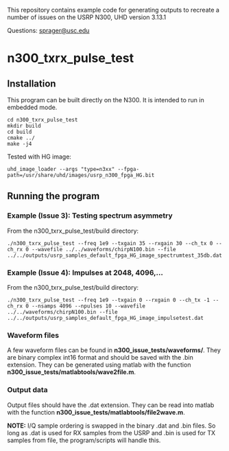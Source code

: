 This repository contains example code for generating outputs to recreate a number of issues on the USRP N300, UHD version 3.13.1

Questions: sprager@usc.edu

# n300_txrx_pulse_test

## Installation
This program can be built directly on the N300. It is intended to run in embedded mode.

```
cd n300_txrx_pulse_test
mkdir build
cd build
cmake ../
make -j4
```

Tested with HG image:
```
uhd_image_loader --args "type=n3xx" --fpga-path=/usr/share/uhd/images/usrp_n300_fpga_HG.bit
```

## Running the program

### Example (Issue 3): Testing spectrum asymmetry
From the n300_txrx_pulse_test/build directory:
```
./n300_txrx_pulse_test --freq 1e9 --txgain 35 --rxgain 30 --ch_tx 0 --ch_rx 0 --wavefile ../../waveforms/chirpN100.bin --file ../../outputs/usrp_samples_default_fpga_HG_image_spectrumtest_35db.dat
```
### Example (Issue 4): Impulses at 2048, 4096,...
From the n300_txrx_pulse_test/build directory:
```
./n300_txrx_pulse_test --freq 1e9 --txgain 0 --rxgain 0 --ch_tx -1 --ch_rx 0 --nsamps 4096 --npulses 10 --wavefile ../../waveforms/chirpN100.bin --file ../../outputs/usrp_samples_default_fpga_HG_image_impulsetest.dat
```
### Waveform files
A few waveform files can be found in **n300_issue_tests/waveforms/**. They are binary complex int16 format and should be saved with the .bin extension. They can be generated using matlab with the function **n300_issue_tests/matlabtools/wave2file.m**.

### Output data
Output files should have the .dat extension. They can be read into matlab with the function **n300_issue_tests/matlabtools/file2wave.m**.

**NOTE:** I/Q sample ordering is swapped in the binary .dat and .bin files. So long as .dat is used for RX samples from the USRP and .bin is used for TX samples from file, the program/scripts will handle this.
